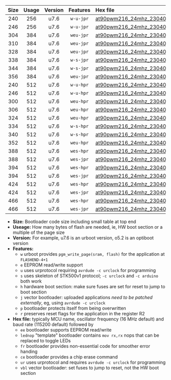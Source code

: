 |Size|Usage|Version|Features|Hex file|
|:-:|:-:|:-:|:-:|:--|
|240|256|u7.6|`w-u-jpr`|[at90pwm216_24mhz_230400bps_ur_vbl.hex](https://raw.githubusercontent.com/stefanrueger/urboot/main//at90pwm216_24mhz_230400bps_ur_vbl.hex)|
|246|256|u7.6|`w-u-jpr`|[at90pwm216_24mhz_230400bps_lednop_ur_vbl.hex](https://raw.githubusercontent.com/stefanrueger/urboot/main//at90pwm216_24mhz_230400bps_lednop_ur_vbl.hex)|
|304|384|u7.6|`weu-jpr`|[at90pwm216_24mhz_230400bps_ee_ur_vbl.hex](https://raw.githubusercontent.com/stefanrueger/urboot/main//at90pwm216_24mhz_230400bps_ee_ur_vbl.hex)|
|310|384|u7.6|`weu-jpr`|[at90pwm216_24mhz_230400bps_ee_lednop_ur_vbl.hex](https://raw.githubusercontent.com/stefanrueger/urboot/main//at90pwm216_24mhz_230400bps_ee_lednop_ur_vbl.hex)|
|328|384|u7.6|`weu-jpr`|[at90pwm216_24mhz_230400bps_ee_lednop_fr_ur_vbl.hex](https://raw.githubusercontent.com/stefanrueger/urboot/main//at90pwm216_24mhz_230400bps_ee_lednop_fr_ur_vbl.hex)|
|338|384|u7.6|`w-s-jpr`|[at90pwm216_24mhz_230400bps_vbl.hex](https://raw.githubusercontent.com/stefanrueger/urboot/main//at90pwm216_24mhz_230400bps_vbl.hex)|
|344|384|u7.6|`w-s-jpr`|[at90pwm216_24mhz_230400bps_lednop_vbl.hex](https://raw.githubusercontent.com/stefanrueger/urboot/main//at90pwm216_24mhz_230400bps_lednop_vbl.hex)|
|356|384|u7.6|`weu-jpr`|[at90pwm216_24mhz_230400bps_ee_lednop_fr_ce_ur_vbl.hex](https://raw.githubusercontent.com/stefanrueger/urboot/main//at90pwm216_24mhz_230400bps_ee_lednop_fr_ce_ur_vbl.hex)|
|240|512|u7.6|`w-u-hpr`|[at90pwm216_24mhz_230400bps_ur.hex](https://raw.githubusercontent.com/stefanrueger/urboot/main//at90pwm216_24mhz_230400bps_ur.hex)|
|246|512|u7.6|`w-u-hpr`|[at90pwm216_24mhz_230400bps_lednop_ur.hex](https://raw.githubusercontent.com/stefanrueger/urboot/main//at90pwm216_24mhz_230400bps_lednop_ur.hex)|
|300|512|u7.6|`weu-hpr`|[at90pwm216_24mhz_230400bps_ee_ur.hex](https://raw.githubusercontent.com/stefanrueger/urboot/main//at90pwm216_24mhz_230400bps_ee_ur.hex)|
|306|512|u7.6|`weu-hpr`|[at90pwm216_24mhz_230400bps_ee_lednop_ur.hex](https://raw.githubusercontent.com/stefanrueger/urboot/main//at90pwm216_24mhz_230400bps_ee_lednop_ur.hex)|
|324|512|u7.6|`weu-hpr`|[at90pwm216_24mhz_230400bps_ee_lednop_fr_ur.hex](https://raw.githubusercontent.com/stefanrueger/urboot/main//at90pwm216_24mhz_230400bps_ee_lednop_fr_ur.hex)|
|334|512|u7.6|`w-s-hpr`|[at90pwm216_24mhz_230400bps.hex](https://raw.githubusercontent.com/stefanrueger/urboot/main//at90pwm216_24mhz_230400bps.hex)|
|340|512|u7.6|`w-s-hpr`|[at90pwm216_24mhz_230400bps_lednop.hex](https://raw.githubusercontent.com/stefanrueger/urboot/main//at90pwm216_24mhz_230400bps_lednop.hex)|
|352|512|u7.6|`weu-hpr`|[at90pwm216_24mhz_230400bps_ee_lednop_fr_ce_ur.hex](https://raw.githubusercontent.com/stefanrueger/urboot/main//at90pwm216_24mhz_230400bps_ee_lednop_fr_ce_ur.hex)|
|388|512|u7.6|`wes-hpr`|[at90pwm216_24mhz_230400bps_ee.hex](https://raw.githubusercontent.com/stefanrueger/urboot/main//at90pwm216_24mhz_230400bps_ee.hex)|
|388|512|u7.6|`wes-jpr`|[at90pwm216_24mhz_230400bps_ee_vbl.hex](https://raw.githubusercontent.com/stefanrueger/urboot/main//at90pwm216_24mhz_230400bps_ee_vbl.hex)|
|394|512|u7.6|`wes-hpr`|[at90pwm216_24mhz_230400bps_ee_lednop.hex](https://raw.githubusercontent.com/stefanrueger/urboot/main//at90pwm216_24mhz_230400bps_ee_lednop.hex)|
|394|512|u7.6|`wes-jpr`|[at90pwm216_24mhz_230400bps_ee_lednop_vbl.hex](https://raw.githubusercontent.com/stefanrueger/urboot/main//at90pwm216_24mhz_230400bps_ee_lednop_vbl.hex)|
|424|512|u7.6|`wes-hpr`|[at90pwm216_24mhz_230400bps_ee_lednop_fr.hex](https://raw.githubusercontent.com/stefanrueger/urboot/main//at90pwm216_24mhz_230400bps_ee_lednop_fr.hex)|
|424|512|u7.6|`wes-jpr`|[at90pwm216_24mhz_230400bps_ee_lednop_fr_vbl.hex](https://raw.githubusercontent.com/stefanrueger/urboot/main//at90pwm216_24mhz_230400bps_ee_lednop_fr_vbl.hex)|
|466|512|u7.6|`wes-hpr`|[at90pwm216_24mhz_230400bps_ee_lednop_fr_ce.hex](https://raw.githubusercontent.com/stefanrueger/urboot/main//at90pwm216_24mhz_230400bps_ee_lednop_fr_ce.hex)|
|466|512|u7.6|`wes-jpr`|[at90pwm216_24mhz_230400bps_ee_lednop_fr_ce_vbl.hex](https://raw.githubusercontent.com/stefanrueger/urboot/main//at90pwm216_24mhz_230400bps_ee_lednop_fr_ce_vbl.hex)|

- **Size:** Bootloader code size including small table at top end
- **Useage:** How many bytes of flash are needed, ie, HW boot section or a multiple of the page size
- **Version:** For example, u7.6 is an urboot version, o5.2 is an optiboot version
- **Features:**
  + `w` urboot provides `pgm_write_page(sram, flash)` for the application at `FLASHEND-4+1`
  + `e` EEPROM read/write support
  + `u` uses urprotocol requiring `avrdude -c urclock` for programming
  + `s` uses skeleton of STK500v1 protocol; `-c urclock` and `-c arduino` both work
  + `h` hardware boot section: make sure fuses are set for reset to jump to boot section
  + `j` vector bootloader: uploaded applications *need to be patched externally*, eg, using `avrdude -c urclock`
  + `p` bootloader protects itself from being overwritten
  + `r` preserves reset flags for the application in the register R2
- **Hex file:** typically MCU name, oscillator frequency (16 MHz default) and baud rate (115200 default) followed by
  + `ee` bootloader supports EEPROM read/write
  + `lednop` "template" bootloader contains `mov rx,rx` nops that can be replaced to toggle LEDs
  + `fr` bootloader provides non-essential code for smoother error handing
  + `ce` bootloader provides a chip erase command
  + `ur` uses urprotocol and requires `avrdude -c urclock` for programming
  + `vbl` vector bootloader: set fuses to jump to reset, not the HW boot section
